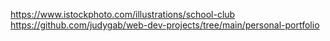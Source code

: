 https://www.istockphoto.com/illustrations/school-club
https://github.com/judygab/web-dev-projects/tree/main/personal-portfolio
